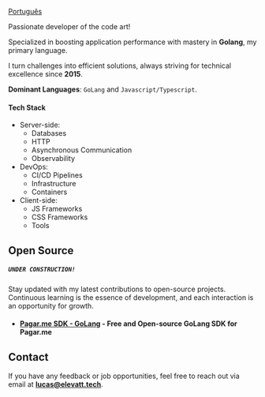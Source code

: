 [Português](https://github.com/laurentino14/laurentino14/tree/main/pt-BR.md)

Passionate developer of the code art!

Specialized in boosting application performance with mastery in **Golang**, my primary language.

I turn challenges into efficient solutions, always striving for technical excellence since **2015**.

**Dominant Languages**: ``GoLang`` and ``Javascript/Typescript``.

#### Tech Stack
- Server-side:
    - Databases 
    - HTTP 
    - Asynchronous Communication
    - Observability
- DevOps:
    - CI/CD Pipelines
    - Infrastructure
    - Containers
- Client-side:
    - JS Frameworks
    - CSS Frameworks
    - Tools

## Open Source
##### **```UNDER CONSTRUCTION!```**
Stay updated with my latest contributions to open-source projects.
Continuous learning is the essence of development, and each interaction is an opportunity for growth.

- #### [Pagar.me SDK - GoLang](https://github.com/elevattlabs/pagarme-go) - Free and Open-source GoLang SDK for Pagar.me

## Contact

If you have any feedback or job opportunities, feel free to reach out via email at **lucas@elevatt.tech**.
